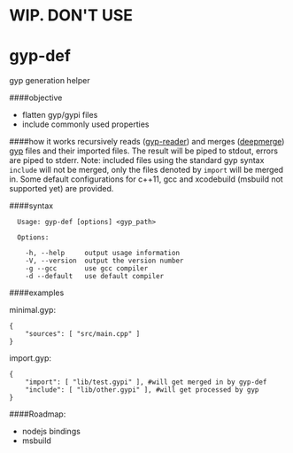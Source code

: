 # WIP. DON'T USE

# gyp-def
gyp generation helper 

####objective
- flatten gyp/gypi files 
- include commonly used properties

####how it works
recursively reads ([gyp-reader](https://github.com/isaacs/gyp-reader.js)) and merges ([deepmerge](https://github.com/sasaplus1/deepcopy.js)) [gyp](https://chromium.googlesource.com/external/gyp/+/master/docs/UserDocumentation.md) files and their imported files. The result will be piped to stdout, errors are piped to stderr. Note: included files using the standard gyp syntax `include` will not be merged, only the files denoted by `import` will be merged in. Some default configurations for c++11, gcc and xcodebuild (msbuild not supported yet) are provided. 

####syntax
```
  Usage: gyp-def [options] <gyp_path>

  Options:

    -h, --help     output usage information
    -V, --version  output the version number
    -g --gcc       use gcc compiler
    -d --default   use default compiler
```

####examples 

minimal.gyp:
```
{
	"sources": [ "src/main.cpp" ]
}
```

import.gyp:
```
{
	"import": [ "lib/test.gypi" ], #will get merged in by gyp-def
	"include": [ "lib/other.gypi" ], #will get processed by gyp
}
```

####Roadmap: 
- nodejs bindings
- msbuild
